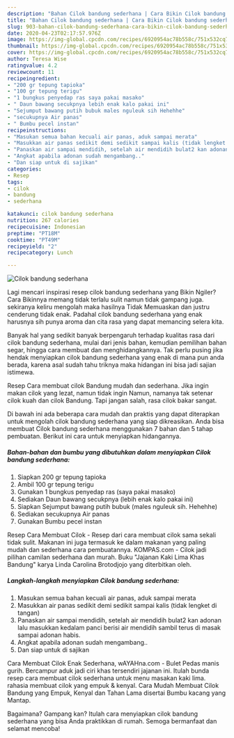 ```yaml
---
description: "Bahan Cilok bandung sederhana | Cara Bikin Cilok bandung sederhana Yang Enak Dan Mudah"
title: "Bahan Cilok bandung sederhana | Cara Bikin Cilok bandung sederhana Yang Enak Dan Mudah"
slug: 903-bahan-cilok-bandung-sederhana-cara-bikin-cilok-bandung-sederhana-yang-enak-dan-mudah
date: 2020-04-23T02:17:57.976Z
image: https://img-global.cpcdn.com/recipes/6920954ac78b558c/751x532cq70/cilok-bandung-sederhana-foto-resep-utama.jpg
thumbnail: https://img-global.cpcdn.com/recipes/6920954ac78b558c/751x532cq70/cilok-bandung-sederhana-foto-resep-utama.jpg
cover: https://img-global.cpcdn.com/recipes/6920954ac78b558c/751x532cq70/cilok-bandung-sederhana-foto-resep-utama.jpg
author: Teresa Wise
ratingvalue: 4.2
reviewcount: 11
recipeingredient:
- "200 gr tepung tapioka"
- "100 gr tepung terigu"
- "1 bungkus penyedap ras saya pakai masako"
- " Daun bawang secukpnya lebih enak kalo pakai ini"
- "Sejumput bawang putih bubuk males nguleuk sih Hehehhe"
- "secukupnya Air panas"
- " Bumbu pecel instan"
recipeinstructions:
- "Masukan semua bahan kecuali air panas, aduk sampai merata"
- "Masukkan air panas sedikit demi sedikit sampai kalis (tidak lengket di tangan)"
- "Panaskan air sampai mendidih, setelah air mendidih bulat2 kan adonan lalu masukkan kedalam panci berisi air mendidih sambil terus di masak sampai adonan habis."
- "Angkat apabila adonan sudah mengambang.."
- "Dan siap untuk di sajikan"
categories:
- Resep
tags:
- cilok
- bandung
- sederhana

katakunci: cilok bandung sederhana 
nutrition: 267 calories
recipecuisine: Indonesian
preptime: "PT18M"
cooktime: "PT49M"
recipeyield: "2"
recipecategory: Lunch

---
```



![Cilok bandung sederhana](https://img-global.cpcdn.com/recipes/6920954ac78b558c/751x532cq70/cilok-bandung-sederhana-foto-resep-utama.jpg)

Lagi mencari inspirasi resep cilok bandung sederhana yang Bikin Ngiler? Cara Bikinnya memang tidak terlalu sulit namun tidak gampang juga. sekiranya keliru mengolah maka hasilnya Tidak Memuaskan dan justru cenderung tidak enak. Padahal cilok bandung sederhana yang enak harusnya sih punya aroma dan cita rasa yang dapat memancing selera kita.

Banyak hal yang sedikit banyak berpengaruh terhadap kualitas rasa dari cilok bandung sederhana, mulai dari jenis bahan, kemudian pemilihan bahan segar, hingga cara membuat dan menghidangkannya. Tak perlu pusing jika hendak menyiapkan cilok bandung sederhana yang enak di mana pun anda berada, karena asal sudah tahu triknya maka hidangan ini bisa jadi sajian istimewa.

Resep Cara membuat cilok Bandung mudah dan sederhana. Jika ingin makan cilok yang lezat, namun tidak ingin Namun, namanya tak setenar cilok kuah dan cilok Bandung. Tapi jangan salah, rasa cilok bakar sangat.


Di bawah ini ada beberapa cara mudah dan praktis yang dapat diterapkan untuk mengolah cilok bandung sederhana yang siap dikreasikan. Anda bisa membuat Cilok bandung sederhana menggunakan 7 bahan dan 5 tahap pembuatan. Berikut ini cara untuk menyiapkan hidangannya.

<!--inarticleads1-->

##### Bahan-bahan dan bumbu yang dibutuhkan dalam menyiapkan Cilok bandung sederhana:

1. Siapkan 200 gr tepung tapioka
1. Ambil 100 gr tepung terigu
1. Gunakan 1 bungkus penyedap ras (saya pakai masako)
1. Sediakan  Daun bawang secukpnya (lebih enak kalo pakai ini)
1. Siapkan Sejumput bawang putih bubuk (males nguleuk sih. Hehehhe)
1. Sediakan secukupnya Air panas
1. Gunakan  Bumbu pecel instan


Resep Cara Membuat Cilok - Resep dari cara membuat cilok sama sekali tidak sulit. Makanan ini juga termasuk ke dalam makanan yang paling mudah dan sederhana cara pembuatannya. KOMPAS.com - Cilok jadi pilihan camilan sederhana dan murah. Buku &#34;Jajanan Kaki Lima Khas Bandung&#34; karya Linda Carolina Brotodjojo yang diterbitkan oleh. 

<!--inarticleads2-->

##### Langkah-langkah menyiapkan Cilok bandung sederhana:

1. Masukan semua bahan kecuali air panas, aduk sampai merata
1. Masukkan air panas sedikit demi sedikit sampai kalis (tidak lengket di tangan)
1. Panaskan air sampai mendidih, setelah air mendidih bulat2 kan adonan lalu masukkan kedalam panci berisi air mendidih sambil terus di masak sampai adonan habis.
1. Angkat apabila adonan sudah mengambang..
1. Dan siap untuk di sajikan


Cara Membuat Cilok Enak Sederhana, wAYAHna.com - Bulet Pedas manis gurih. Bercampur aduk jadi ciri khas tersendiri jajanan ini. Itulah bunda resep cara membuat cilok sederhana untuk menu masakan kaki lima. rahasia membuat cilok yang empuk &amp; kenyal. Cara Mudah Membuat Cilok Bandung yang Empuk, Kenyal dan Tahan Lama disertai Bumbu kacang yang Mantap. 

Bagaimana? Gampang kan? Itulah cara menyiapkan cilok bandung sederhana yang bisa Anda praktikkan di rumah. Semoga bermanfaat dan selamat mencoba!

